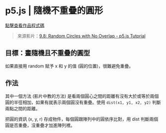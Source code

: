 # p5.js | 隨機不重疊的圓形
<a href="https://openprocessing.org/sketch/2234139" target="_blank">點擊查看作品程式碼</a>

> 來源影片：<a href="https://youtu.be/XATr_jdh-44?si=L4hjSjRhpS9je1yX" target="_blank">9.8: Random Circles with No Overlap - p5.js Tutorial</a>


## 目標：畫隨機且不重疊的圓型

如果直接用 random 賦予 x 和 y 的值 (圓的位置)，很難避免重疊。

## 作法
其中一個方法 (影片中教的方法) 是看兩個圓心之間的距離有沒有大於或等於兩個圓的半徑相加，如果有就表示兩個圓沒有重疊。使用 `dist(x1, y1, x2, y2)` 判斷兩點之間的距離。

把圓的資訊 (x, y, r) 存成物件，每個圓跟陣列中的圓依序比對，用 dist 判斷兩個圓是否重疊，沒重疊才加進陣列裡。


